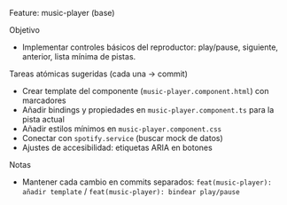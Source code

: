 Feature: music-player (base)

Objetivo
- Implementar controles básicos del reproductor: play/pause, siguiente, anterior, lista mínima de pistas.

Tareas atómicas sugeridas (cada una -> commit)
- Crear template del componente (`music-player.component.html`) con marcadores
- Añadir bindings y propiedades en `music-player.component.ts` para la pista actual
- Añadir estilos mínimos en `music-player.component.css`
- Conectar con `spotify.service` (buscar mock de datos)
- Ajustes de accesibilidad: etiquetas ARIA en botones

Notas
- Mantener cada cambio en commits separados: `feat(music-player): añadir template` / `feat(music-player): bindear play/pause`
